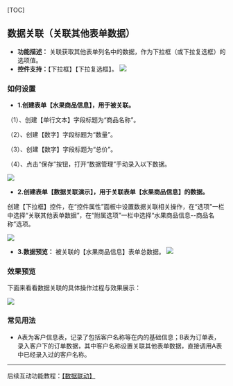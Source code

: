 [TOC]


## **数据关联（关联其他表单数据）**
* **功能描述：** 关联获取其他表单列名中的数据，作为下拉框（或下拉复选框）的选项值。
* **控件支持：**【下拉框】【下拉复选框】。
![](http://docfiles.baibaoyun.com/FiSvXcnSYItfHjlwXLAMXK2WFQbI)

### **如何设置**
* **1.创建表单【水果商品信息】，用于被关联。** 

（1）、创建【单行文本】字段标题为“商品名称”。

（2）、创建【数字】字段标题为“数量”。

（3）、创建【数字】字段标题为“总价”。

（4）、点击“保存”按钮，打开“数据管理”手动录入以下数据。

![](http://docfiles.baibaoyun.com/Ftdd2Kg2IxuSXq7jk7ytCRxS6Xwm)

* **2.创建表单【数据关联演示】，用于关联表单【水果商品信息】的数据。**

创建【下拉框】控件，在“控件属性”面板中设置数据关联相关操作，在“选项”一栏中选择“关联其他表单数据”，在“附属选项”一栏中选择“水果商品信息--商品名称”选项。

![](http://docfiles.baibaoyun.com/FpTgzjmS6cioseFJSvUm_wuY3ufO)

* **3.数据预览：** 被关联的【水果商品信息】表单总数据。
![](http://docfiles.baibaoyun.com/FrJXDB3UWqj025eNIX-zjYA4MWZd)

### 效果预览
下面来看看数据关联的具体操作过程与效果展示：

![](http://docfiles.baibaoyun.com/FiSvXcnSYItfHjlwXLAMXK2WFQbI)



### **常见用法**
* A表为客户信息表，记录了包括客户名称等在内的基础信息；B表为订单表，录入客户下的订单数据，其中客户名称设置关联其他表单数据，直接调用A表中已经录入过的客户名称。

* * * * *

后续互动功能教程：[【数据联动】](数据联动.md)
